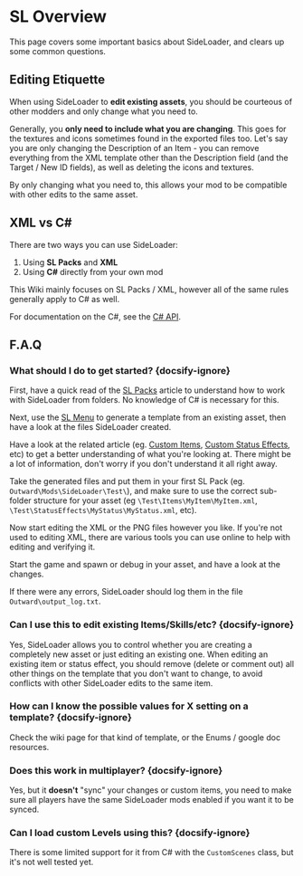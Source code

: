 # SL Overview

This page covers some important basics about SideLoader, and clears up some common questions.

## Editing Etiquette

When using SideLoader to <b>edit existing assets</b>, you should be courteous of other modders and only change what you need to.

Generally, you <b>only need to include what you are changing</b>. This goes for the textures and icons sometimes found in the exported files too. Let's say you are only changing the Description of an Item - you can remove everything from the XML template other than the Description field (and the Target / New ID fields), as well as deleting the icons and textures.

By only changing what you need to, this allows your mod to be compatible with other edits to the same asset.

## XML vs C#

There are two ways you can use SideLoader:
1. Using <b>SL Packs</b> and <b>XML</b>
2. Using <b>C#</b> directly from your own mod

This Wiki mainly focuses on SL Packs / XML, however all of the same rules generally apply to C# as well.

For documentation on the C#, see the [C# API](https://sinaioutlander.github.io/_docfx/api/SideLoader.html).

## F.A.Q ##
### What should I do to get started? {docsify-ignore}
First, have a quick read of the [SL Packs](GettingStarted/SLPacks) article to understand how to work with SideLoader from folders. No knowledge of C# is necessary for this.

Next, use the [SL Menu](GettingStarted/SLMenu) to generate a template from an existing asset, then have a look at the files SideLoader created.

Have a look at the related article (eg. [Custom Items](Custom/Items), [Custom Status Effects](Custom/StatusEffects), etc) to get a better understanding of what you're looking at. There might be a lot of information, don't worry if you don't understand it all right away.

Take the generated files and put them in your first SL Pack (eg. `Outward\Mods\SideLoader\Test\`), and make sure to use the correct sub-folder structure for your asset (eg `\Test\Items\MyItem\MyItem.xml`, `\Test\StatusEffects\MyStatus\MyStatus.xml`, etc).

Now start editing the XML or the PNG files however you like. If you're not used to editing XML, there are various tools you can use online to help with editing and verifying it.

Start the game and spawn or debug in your asset, and have a look at the changes.

If there were any errors, SideLoader should log them in the file `Outward\output_log.txt`.

### Can I use this to edit existing Items/Skills/etc? {docsify-ignore}

Yes, SideLoader allows you to control whether you are creating a completely new asset or just editing an existing one. When editing an existing item or status effect, you should remove (delete or comment out) all other things on the template that you don't want to change, to avoid conflicts with other SideLoader edits to the same item.

### How can I know the possible values for X setting on a template? {docsify-ignore}

Check the wiki page for that kind of template, or the Enums / google doc resources.

### Does this work in multiplayer? {docsify-ignore}

Yes, but it <b>doesn't</b> "sync" your changes or custom items, you need to make sure all players have the same SideLoader mods enabled if you want it to be synced. 

### Can I load custom Levels using this? {docsify-ignore}

There is some limited support for it from C# with the `CustomScenes` class, but it's not well tested yet.